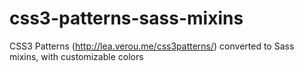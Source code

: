 css3-patterns-sass-mixins
=========================

CSS3 Patterns (http://lea.verou.me/css3patterns/) converted to Sass mixins, with customizable colors
